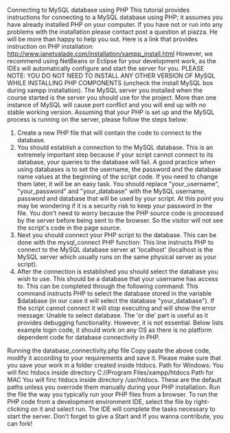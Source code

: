 Connecting to MySQL database using PHP
This tutorial provides instructions for connecting to a MySQL database using PHP; it assumes you have 
already installed PHP on your computer. If you have not or run into any problems with the installation 
please contact post a question at piazza. He will be more than happy to help you out.
Here is a link that provides instruction on PHP installation: 
http://www.janetvalade.com/installation/xampp_install.html
However, we recommend using NetBeans or Eclipse for your development work, as the IDEs will
automatically configure and start the server for you.
PLEASE NOTE: YOU DO NOT NEED TO INSTALL ANY OTHER VERSION OF MySQL WHILE INSTALLING PHP 
COMPONENTS (uncheck the install MySQL box during xampp installation).
The MySQL server you installed when the course started is the server you should use for the project. 
More than one instance of MySQL will cause port conflict and you will end up with no stable working 
version.
Assuming that your PHP is set up and the MySQL process is running on the server, please follow the 
steps below:
1. Create a new PHP file that will contain the code to connect to the database.
2. You should establish a connection to the MySQL database. This is an extremely important step 
because if your script cannot connect to its database, your queries to the database will fail.
A good practice when using databases is to set the username, the password and the database 
name values at the beginning of the script code. If you need to change them later, it will be an 
easy task.
You should replace "your_username", "your_password" and "your_database" with the MySQL 
username, password and database that will be used by your script. At this point you may be 
wondering if it is a security risk to keep your password in the file. You don't need to worry 
because the PHP source code is processed by the server before being sent to the browser. So 
the visitor will not see the script's code in the page source.
3. Next you should connect your PHP script to the database. This can be done with the 
mysql_connect PHP function:
This line instructs PHP to connect to the MySQL database server at 'localhost' (localhost is the 
MySQL server which usually runs on the same physical server as your script).
4. After the connection is established you should select the database you wish to use. This should 
be a database that your username has access to. This can be completed through the following 
command:
This command instructs PHP to select the database stored in the variable $database (in our case 
it will select the database "your_database"). If the script cannot connect it will stop executing 
and will show the error message: Unable to select database. The 'or die' part is useful as it 
provides debugging functionality. However, it is not essential.
Below lists example login code, it should work on any OS as there is no platform dependent 
code for database connectivity in PHP.
<?php
// Inialize session
session_start();
// All the data entered by user stored in variables below
$user = $_REQUEST["name"];
$pass = $_REQUEST["pass"];
// connection variable initialization
$connection = mysql_connect("localhost", "Username", "Password")
 or die("Could not connect to the server");
// connecting to database
$db = mysql_select_db("DBNAME", $connection)
 or die("Could not select the database");
$forlogin = "select * from user";
$result = mysql_query($forlogin);
$flag = true;
while ($row = mysql_fetch_array($result)) {
 if ($user == $row['username'] && $pass == $row['password']) {
 $_SESSION['currentuser'] = $user;
 header('Location: /folder1/page-to-goto-if-login-successful.php');
 $flag = false;
 }
}
if ($flag == true)
// echo "Login Un-Successful!!";
header('Location: /folder1/page-to-goto-if-loginunsuccessful.php'?myerror=mismatch');
?>
Running the database_connectivity.php file
Copy paste the above code, modify it according to your requirements and save it. Please make 
sure that you save your work in a folder created inside htdocs. 
Path for Windows:
You will finc htdocs inside directory C://Program Files/xampp/htdocs
Path for MAC
You will finc htdocs inside directory /usr/htdocs.
These are the default paths unless you overrode them manually during your PHP installation. 
Run the file the way you typically run your PHP files from a browser. To run the PHP code from a 
development environment IDE, select the file by right-clicking on it and select run. The IDE will 
complete the tasks necessary to start the server.
Don't forget to give a Start and If you wanna contribute, you can fork!
